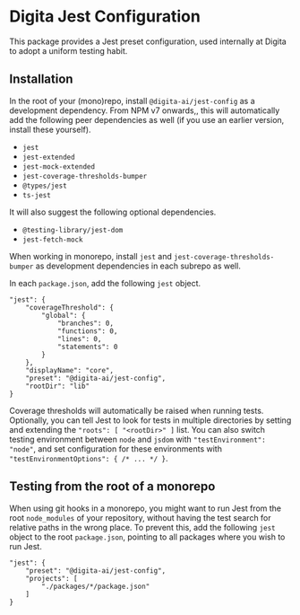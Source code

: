 
# Digita Jest Configuration

This package provides a Jest preset configuration, used internally at Digita to adopt a uniform testing habit.

## Installation

In the root of your (mono)repo, install `@digita-ai/jest-config` as a development dependency. From NPM v7 onwards,, this will automatically add the following peer dependencies as well (if you use an earlier version, install these yourself). 

- `jest`
- `jest-extended`
- `jest-mock-extended`
- `jest-coverage-thresholds-bumper`
- `@types/jest`
- `ts-jest`

It will also suggest the following optional dependencies.

- `@testing-library/jest-dom`
- `jest-fetch-mock`

When working in monorepo, install `jest` and `jest-coverage-thresholds-bumper` as development dependencies in each subrepo as well.

In each `package.json`, add the following `jest` object.

```
"jest": {
    "coverageThreshold": {
        "global": {
            "branches": 0,
            "functions": 0,
            "lines": 0,
            "statements": 0
        }
    },
    "displayName": "core",
    "preset": "@digita-ai/jest-config",
    "rootDir": "lib"
}
```

Coverage thresholds will automatically be raised when running tests. Optionally, you can tell Jest to look for tests in multiple directories by setting and extending the `"roots": [ "<rootDir>" ]` list. You can also switch testing environment between `node` and `jsdom` with `"testEnvironment": "node"`, and set configuration for these environments with `"testEnvironmentOptions": { /* ... */ }`.

## Testing from the root of a monorepo

When using git hooks in a monorepo, you might want to run Jest from the root `node_modules` of your repository, without having the test search for relative paths in the wrong place. To prevent this, add the following `jest` object to the root `package.json`, pointing to all packages where you wish to run Jest.

```
"jest": {
    "preset": "@digita-ai/jest-config",
    "projects": [
        "./packages/*/package.json"
    ]
}
```